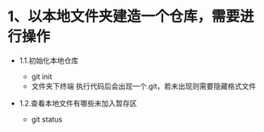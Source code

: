 # 1、以本地文件夹建造一个仓库，需要进行操作

* 1.1.初始化本地仓库
  * git init
  * 文件夹下终端 执行代码后会出现一个.git，若未出现则需要隐藏格式文件


* 1.2.查看本地文件有哪些未加入暂存区
  * git status
